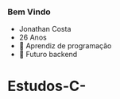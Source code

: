 ### Bem Vindo ###
- Jonathan Costa
- 26 Anos
- 🔭 Aprendiz de programação
- 🌱 Futuro backend


# Estudos-C-
